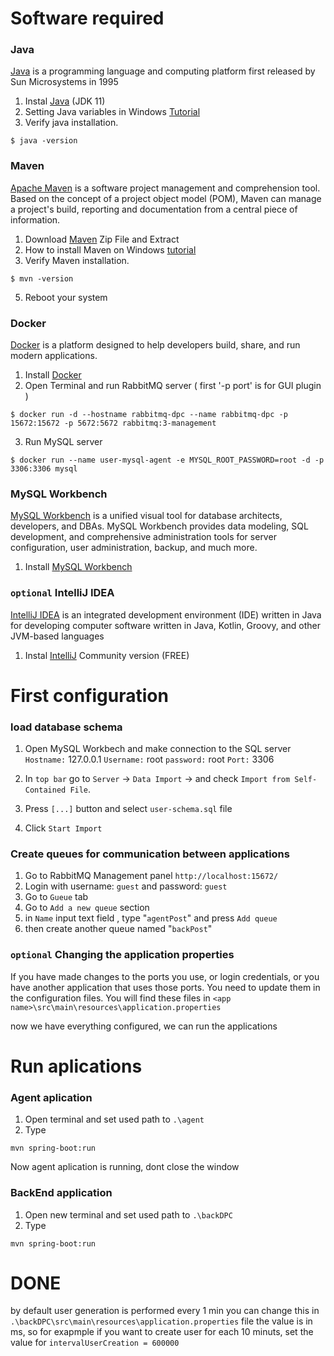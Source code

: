 # Software required

### Java
[Java](https://www.java.com) is a programming language and computing platform first released by Sun Microsystems in 1995
1. Instal [Java](https://www.oracle.com/pl/java/technologies/javase/jdk11-archive-downloads.html) (JDK 11)
2. Setting Java variables in Windows [Tutorial](https://www.ibm.com/docs/en/b2b-integrator/5.2?topic=installation-setting-java-variables-in-windows)
3. Verify java installation.
```command
$ java -version
```


### Maven
[Apache Maven](https://maven.apache.org/) is a software project management and comprehension tool. Based on the concept of a project object model (POM), Maven can manage a project's build, reporting and documentation from a central piece of information. 

1. Download [Maven](https://maven.apache.org/install.html) Zip File and Extract
2. How to install Maven on Windows [tutorial](https://phoenixnap.com/kb/install-maven-windows)
4. Verify Maven installation.
```command
$ mvn -version
```

5. Reboot your system 



### Docker

[Docker](https://docs.docker.com) is a platform designed to help developers build, share, and run modern applications.

1. Install [Docker](https://docs.docker.com/get-docker/)
2. Open Terminal and run RabbitMQ server ( first '-p port' is for GUI plugin )
```docker
$ docker run -d --hostname rabbitmq-dpc --name rabbitmq-dpc -p 15672:15672 -p 5672:5672 rabbitmq:3-management
```
3. Run MySQL server
```docker
$ docker run --name user-mysql-agent -e MYSQL_ROOT_PASSWORD=root -d -p 3306:3306 mysql
```


### MySQL Workbench
[MySQL Workbench](https://www.mysql.com/products/workbench/) is a unified visual tool for database architects, developers, and DBAs. MySQL Workbench provides data modeling, SQL development, and comprehensive administration tools for server configuration, user administration, backup, and much more.
1. Install [MySQL Workbench](https://dev.mysql.com/downloads/workbench/)

### ```optional``` IntelliJ IDEA
[IntelliJ IDEA](https://www.jetbrains.com/idea/) is an integrated development environment (IDE) written in Java for developing computer software written in Java, Kotlin, Groovy, and other JVM-based languages

1. Instal [IntelliJ](https://www.jetbrains.com/idea/download/#section=windows) Community version (FREE)


# First configuration
### load database schema
1. Open MySQL Workbech and make connection to the SQL server
```Hostname:``` 127.0.0.1
```Username:``` root
```password:``` root
```Port:``` 3306

2. In ```top bar``` go to ```Server``` -> ```Data Import``` -> and check ```Import from Self-Contained File```. 
3. Press ```[...]``` button and select ```user-schema.sql``` file
4. Click ```Start Import```


### Create queues for communication between applications
1. Go to RabbitMQ Management panel ```http://localhost:15672/```
2. Login with username: ```guest``` and password: ```guest``` 
3. Go to ```Gueue``` tab  
4. Go to ```Add a new queue``` section
5. in ```Name``` input text field , type "```agentPost```" and press ```Add queue```
6. then create another queue named "```backPost```"


### ```optional``` Changing the application properties 
If you have made changes to the ports you use, or login credentials, or you have another application that uses those ports. You need to update them in the configuration files.
You will find these files in ```<app name>\src\main\resources\application.properties```



now we have everything configured, we can run the applications

# Run aplications
### Agent aplication
1. Open terminal and set used path to ```.\agent```
2. Type
```mvn
mvn spring-boot:run
```
Now agent aplication is running, dont close the window

### BackEnd application
1. Open new terminal and set used path to ```.\backDPC```
2. Type
```mvn
mvn spring-boot:run
```

# DONE
by default user generation is performed every 1 min
you can change this in ```.\backDPC\src\main\resources\application.properties``` file
the value is in ms, so for exapmple if you want to create user for each 10 minuts, set the value for ```intervalUserCreation = 600000```